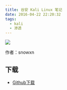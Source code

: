 ```yaml
---
title: 谷安 Kali Linux 笔记
date: 2016-04-22 22:20:32
tags:
  - kali
  - 渗透
---
```


![](http://ww4.sinaimg.cn/large/841aea59jw1f35ufkuof4j20lc0dvmz0.jpg)

作者：snowxn

<!--more-->

## 下载 ##

+ [Github下载](https://cdn.jsdelivr.net/gh/it-ebooks/ebooks/%E8%B0%B7%E5%AE%89%E7%BD%91%E6%A0%A1%E7%B2%BE%E9%80%9Akali%20linux%E7%AC%94%E8%AE%B01-100%E8%AF%BE%EF%BC%88snowxn%E6%92%B0%E8%AE%B0%EF%BC%89.zip)
